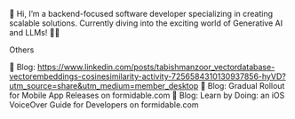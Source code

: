 
👋 Hi, I’m a backend-focused software developer specializing in creating scalable solutions. Currently diving into the exciting world of Generative AI and LLMs! 🤖✨


Others

📝 Blog: https://www.linkedin.com/posts/tabishmanzoor_vectordatabase-vectorembeddings-cosinesimilarity-activity-7256584310130937856-hyVD?utm_source=share&utm_medium=member_desktop
📝 Blog: Gradual Rollout for Mobile App Releases on formidable.com
📝 Blog: Learn by Doing: an iOS VoiceOver Guide for Developers on formidable.com
